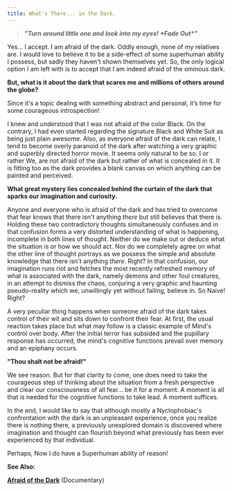```yaml
---
title: What's There... in the Dark.
---
```

> _**"Turn around little one and look into my eyes! \*Fade Out\*"**_<!--more-->

Yes... I accept. I am afraid of the dark. Oddly enough, none of my relatives are. I would love to believe it to be a side-effect of some superhuman ability I possess, but sadly they haven't shown themselves yet. So, the only logical option I am left with is to accept that I am indeed afraid of the ominous dark.

**But, what is it about the dark that scares me and millions of others around the globe?**

Since it's a topic dealing with something abstract and personal, it’s time for some courageous introspection!

I knew and understood that I was not afraid of the color Black. On the contrary, I had even started regarding the signature Black and White Suit as being just plain awesome. Also, as everyone afraid of the dark can relate, I tend to become overly paranoid of the dark after watching a very graphic and superbly directed horror movie. It seems only natural to be so. I or rather We, are not afraid of the dark but rather of what is concealed in it. It is fitting too as the dark provides a blank canvas on which anything can be painted and perceived.

**What great mystery lies concealed behind the curtain of the dark that sparks our imagination and curiosity.**

Anyone and everyone who is afraid of the dark and has tried to overcome that fear knows that there isn't anything *there* but still believes that there is. Holding these two contradictory thoughts simultaneously confuses and in that confusion forms a very distorted understanding of what is happening, incomplete in both lines of thought. Neither do we make out or deduce what the situation is or how we should act. Nor do we completely agree on what the other line of thought portrays as we possess the simple and absolute knowledge that there isn't anything *there*. Right? In that confusion, our imagination runs riot and fetches the most recently refreshed memory of what is associated with the dark, namely demons and other foul creatures, in an attempt to dismiss the chaos, conjuring a very graphic and haunting pseudo-reality which we, unwillingly yet without failing, believe in. So Naive! Right?

A very peculiar thing happens when someone afraid of the dark takes control of their wit and sits down to confront their fear. At first, the usual reaction takes place but what may follow is a classic example of Mind's control over body. After the initial terror has subsided and the pupillary response has occurred, the mind's cognitive functions prevail over memory and an epiphany occurs.

**"Thou shalt not be afraid!"**

We see reason. But for that clarity to come, one does need to take the courageous step of thinking about the situation from a fresh perspective and clear our consciousness of all fear... be it for a moment. A moment is all that is needed for the cognitive functions to take lead. A moment suffices.

In the end, I would like to say that although mostly a Nyctophobiac's confrontation with the dark is an unpleasant experience, once you realize there is nothing there, a previously unexplored domain is discovered where imagination and thought can flourish beyond what previously has been ever experienced by that individual.

Perhaps, Now I do have a Superhuman ability of reason!

**See Also:**

**[Afraid of the Dark](https://topdocumentaryfilms.com/afraid-of-the-dark/)** (Documentary)
